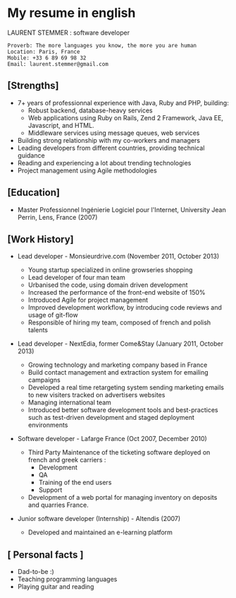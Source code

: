 My resume in english
======

LAURENT STEMMER : software developer


```
Proverb: The more languages you know, the more you are human
Location: Paris, France
Mobile: +33 6 89 69 98 32
Email: laurent.stemmer@gmail.com
```

[Strengths]
-----------

- 7+ years of professionnal experience with Java, Ruby and PHP, building:
	- Robust backend, database-heavy services 
	- Web applications using Ruby on Rails, Zend 2 Framework, Java EE, Javascript, and HTML.
	- Middleware services using message queues, web services
- Building strong relationship with my co-workers and managers
- Leading developers from different countries, providing technical guidance
- Reading and experiencing a lot about trending technologies
- Project management using Agile methodologies

[Education]
-----------

- Master Professionnel Ingénierie Logiciel pour l'Internet, University Jean Perrin, Lens, France (2007)

[Work History]
--------------

- Lead developer - Monsieurdrive.com (November 2011, October 2013)
	- Young startup specialized in online growseries shopping
	- Lead developer of four man team
	- Urbanised the code, using domain driven development
	- Increased the performance of the front-end website of 150%
	- Introduced Agile for project management
	- Improved development workflow, by introducing code reviews and usage of git-flow
	- Responsible of hiring my team, composed of french and polish talents

- Lead developer - NextEdia, former Come&Stay (January 2011, October 2013)
	- Growing technology and marketing company based in France
	- Build contact management and extraction system for emailing campaigns
	- Developed a real time retargeting system sending marketing emails to new visiters tracked on advertisers websites
	- Managing international team
	- Introduced better software development tools and best-practices such as test-driven development and staged deployment environments

- Software developer - Lafarge France (Oct 2007, December 2010)
	- Third Party Maintenance of the ticketing software deployed on french and greek carriers :
		- Development
		- QA
		- Training of the end users
		- Support
	- Development of a web portal for managing inventory on deposits and quarries France.

- Junior software developer (Internship) - Altendis (2007)
	- Developed and maintained an e-learning platform

[ Personal facts ]
------------------

- Dad-to-be :)
- Teaching programming languages
- Playing guitar and reading
